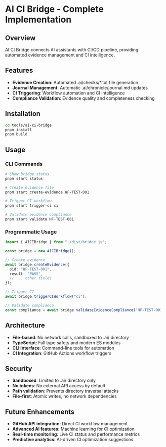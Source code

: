 # AI CI Bridge - Complete Implementation

## Overview

AI CI Bridge connects AI assistants with CI/CD pipeline, providing automated evidence management and CI intelligence.

## Features

- **Evidence Creation**: Automated .ai/checks/\*.txt file generation
- **Journal Management**: Automatic .ai/chronicle/journal.md updates
- **CI Triggering**: Workflow automation and CI intelligence
- **Compliance Validation**: Evidence quality and completeness checking

## Installation

```bash
cd tools/ai-ci-bridge
pnpm install
pnpm build
```

## Usage

### CLI Commands

```bash
# Show bridge status
pnpm start status

# Create evidence file
pnpm start create-evidence HF-TEST-001

# Trigger CI workflow
pnpm start trigger-ci ci

# Validate evidence compliance
pnpm start validate HF-TEST-001
```

### Programmatic Usage

```typescript
import { AICIBridge } from "./dist/bridge.js";

const bridge = new AICIBridge();

// Create evidence
await bridge.createEvidence({
  pid: "HF-TEST-001",
  result: "PASS",
  // ... other fields
});

// Trigger CI
await bridge.triggerCIWorkflow("ci");

// Validate compliance
const compliance = await bridge.validateEvidenceCompliance("HF-TEST-001");
```

## Architecture

- **File-based**: No network calls, sandboxed to .ai/ directory
- **TypeScript**: Full type safety and modern ES modules
- **CLI Interface**: Command-line tools for automation
- **CI Integration**: GitHub Actions workflow triggers

## Security

- **Sandboxed**: Limited to .ai/ directory only
- **No tokens**: No external API access by default
- **Path validation**: Prevents directory traversal attacks
- **File-first**: Atomic writes, no network dependencies

## Future Enhancements

- **GitHub API integration**: Direct CI workflow management
- **Advanced AI features**: Machine learning for CI optimization
- **Real-time monitoring**: Live CI status and performance metrics
- **Predictive analytics**: AI-driven CI optimization suggestions
